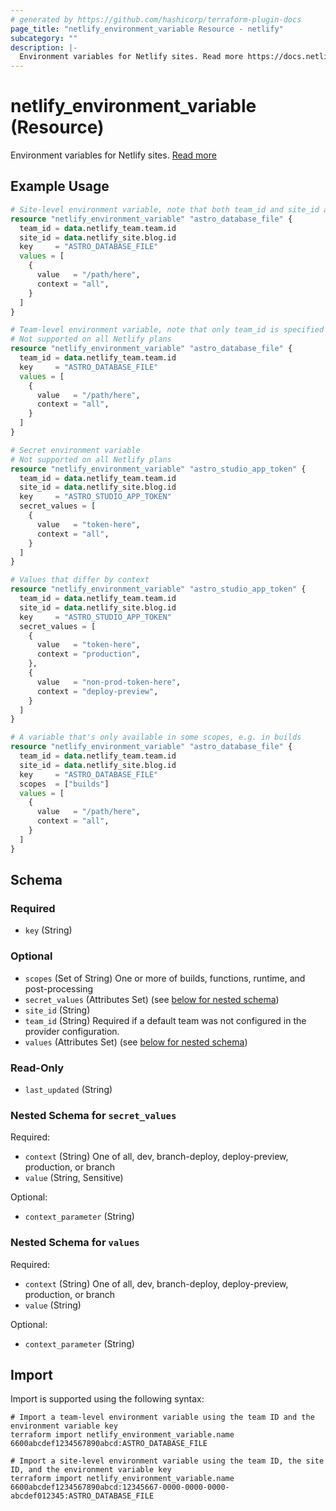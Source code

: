 ```yaml
---
# generated by https://github.com/hashicorp/terraform-plugin-docs
page_title: "netlify_environment_variable Resource - netlify"
subcategory: ""
description: |-
  Environment variables for Netlify sites. Read more https://docs.netlify.com/environment-variables/overview/
---
```


# netlify_environment_variable (Resource)

Environment variables for Netlify sites. [Read more](https://docs.netlify.com/environment-variables/overview/)

## Example Usage

```terraform
# Site-level environment variable, note that both team_id and site_id are specified
resource "netlify_environment_variable" "astro_database_file" {
  team_id = data.netlify_team.team.id
  site_id = data.netlify_site.blog.id
  key     = "ASTRO_DATABASE_FILE"
  values = [
    {
      value   = "/path/here",
      context = "all",
    }
  ]
}

# Team-level environment variable, note that only team_id is specified
# Not supported on all Netlify plans
resource "netlify_environment_variable" "astro_database_file" {
  team_id = data.netlify_team.team.id
  key     = "ASTRO_DATABASE_FILE"
  values = [
    {
      value   = "/path/here",
      context = "all",
    }
  ]
}

# Secret environment variable
# Not supported on all Netlify plans
resource "netlify_environment_variable" "astro_studio_app_token" {
  team_id = data.netlify_team.team.id
  site_id = data.netlify_site.blog.id
  key     = "ASTRO_STUDIO_APP_TOKEN"
  secret_values = [
    {
      value   = "token-here",
      context = "all",
    }
  ]
}

# Values that differ by context
resource "netlify_environment_variable" "astro_studio_app_token" {
  team_id = data.netlify_team.team.id
  site_id = data.netlify_site.blog.id
  key     = "ASTRO_STUDIO_APP_TOKEN"
  secret_values = [
    {
      value   = "token-here",
      context = "production",
    },
    {
      value   = "non-prod-token-here",
      context = "deploy-preview",
    }
  ]
}

# A variable that's only available in some scopes, e.g. in builds
resource "netlify_environment_variable" "astro_database_file" {
  team_id = data.netlify_team.team.id
  site_id = data.netlify_site.blog.id
  key     = "ASTRO_DATABASE_FILE"
  scopes  = ["builds"]
  values = [
    {
      value   = "/path/here",
      context = "all",
    }
  ]
}
```

<!-- schema generated by tfplugindocs -->
## Schema

### Required

- `key` (String)

### Optional

- `scopes` (Set of String) One or more of builds, functions, runtime, and post-processing
- `secret_values` (Attributes Set) (see [below for nested schema](#nestedatt--secret_values))
- `site_id` (String)
- `team_id` (String) Required if a default team was not configured in the provider configuration.
- `values` (Attributes Set) (see [below for nested schema](#nestedatt--values))

### Read-Only

- `last_updated` (String)

<a id="nestedatt--secret_values"></a>
### Nested Schema for `secret_values`

Required:

- `context` (String) One of all, dev, branch-deploy, deploy-preview, production, or branch
- `value` (String, Sensitive)

Optional:

- `context_parameter` (String)


<a id="nestedatt--values"></a>
### Nested Schema for `values`

Required:

- `context` (String) One of all, dev, branch-deploy, deploy-preview, production, or branch
- `value` (String)

Optional:

- `context_parameter` (String)

## Import

Import is supported using the following syntax:

```shell
# Import a team-level environment variable using the team ID and the environment variable key
terraform import netlify_environment_variable.name 6600abcdef1234567890abcd:ASTRO_DATABASE_FILE

# Import a site-level environment variable using the team ID, the site ID, and the environment variable key
terraform import netlify_environment_variable.name 6600abcdef1234567890abcd:12345667-0000-0000-0000-abcdef012345:ASTRO_DATABASE_FILE
```
